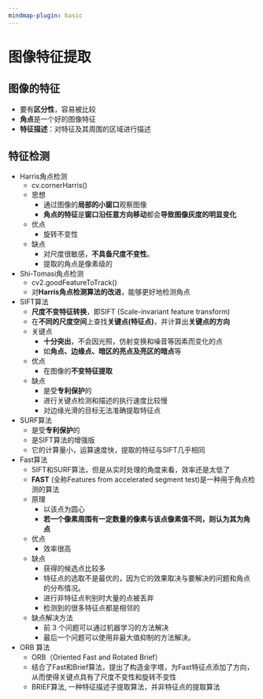 ```yaml
---
mindmap-plugin: basic
---
```

# 图像特征提取
## 图像的特征
- 要有**区分性**，容易被比较
- **角点**是一个好的图像特征
- **特征描述**：对特征及其周围的区域进行描述

## 特征检测
- Harris角点检测
	- cv.cornerHarris()
	- 思想
		- 通过图像的**局部的小窗口**观察图像
		- **角点的特征**是**窗口沿任意方向移动**都会**导致图像灰度的明显变化**
	- 优点
		- 旋转不变性
	- 缺点
		- 对尺度很敏感，**不具备尺度不变性**。
		- 提取的角点是像素级的
- Shi-Tomasi角点检测
	- cv2.goodFeatureToTrack()
	- 对**Harris角点检测算法的改进**，能够更好地检测角点
- SIFT算法
	- **尺度不变特征转换**，即SIFT (Scale-invariant feature transform)
	- 在**不同的尺度空间**上查找**关键点(特征点)**，并计算出**关键点的方向**
	- 关键点
		- **十分突出**，不会因光照，仿射变换和噪音等因素而变化的点
		- 如**角点、边缘点、暗区的亮点及亮区的暗点**等
	- 优点
		- 在图像的**不变特征提取**
	- 缺点
		- 是受**专利保护**的
		- 进行关键点检测和描述的执行速度比较慢
		- 对边缘光滑的目标无法准确提取特征点
- SURF算法
	- 是受**专利保护**的
	- 是SIFT算法的增强版
	- 它的计算量小，运算速度快，提取的特征与SIFT几乎相同
- Fast算法
	- SIFT和SURF算法，但是从实时处理的角度来看，效率还是太低了
	- **FAST** (全称Features from accelerated segment test)是一种用于角点检测的算法
	- 原理
		- 以该点为圆心
		- **若一个像素周围有一定数量的像素与该点像素值不同，则认为其为角点**
	- 优点
		- 效率很高
	- 缺点
		- 获得的候选点比较多
		- 特征点的选取不是最优的，因为它的效果取决与要解决的问题和角点的分布情况。
		- 进行非特征点判别时大量的点被丢弃
		- 检测到的很多特征点都是相邻的
	- 缺点解决方法
		- 前 3 个问题可以通过机器学习的方法解决
		- 最后一个问题可以使用非最大值抑制的方法解决。
- ORB 算法
	- ORB（Oriented Fast and Rotated Brief）
	- 结合了Fast和Brief算法，提出了构造金字塔，为Fast特征点添加了方向，从而使得关键点具有了尺度不变性和旋转不变性
	- BRIEF算法, 一种特征描述子提取算法，并非特征点的提取算法
